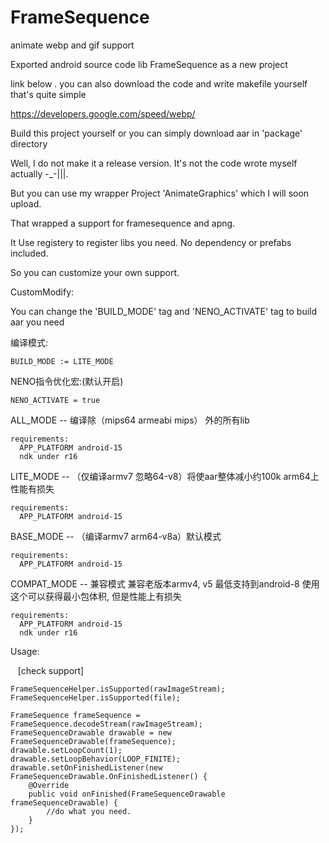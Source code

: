 # FrameSequence
animate webp and gif support 

Exported android source code lib FrameSequence as a new project

link below . you can also download the code and write makefile yourself that's quite simple

https://developers.google.com/speed/webp/

Build this project yourself or you can simply download aar in 'package' directory

Well, I do not make it a release version. It's not the code wrote myself actually -_-|||.

But you can use my wrapper Project 'AnimateGraphics' which I will soon upload.

That wrapped a support for framesequence and apng. 

It Use registery to register libs you need. No dependency or prefabs included.

So you can customize your own support.

CustomModify:

You can change the 'BUILD_MODE' tag and 'NENO_ACTIVATE' tag to build aar you need


编译模式:

    BUILD_MODE := LITE_MODE

NENO指令优化宏:(默认开启)

    NENO_ACTIVATE = true

ALL_MODE     -- 编译除（mips64 armeabi mips） 外的所有lib

    requirements:
      APP_PLATFORM android-15
      ndk under r16

LITE_MODE    -- （仅编译armv7 忽略64-v8）将使aar整体减小约100k arm64上性能有损失

    requirements:
      APP_PLATFORM android-15

BASE_MODE    -- （编译armv7 arm64-v8a）默认模式

    requirements:
      APP_PLATFORM android-15

COMPAT_MODE  -- 兼容模式 兼容老版本armv4, v5 最低支持到android-8 使用这个可以获得最小包体积, 但是性能上有损失

    requirements:
      APP_PLATFORM android-15
      ndk under r16

Usage:

    [check support]
    
    FrameSequenceHelper.isSupported(rawImageStream);
    FrameSequenceHelper.isSupported(file);
      
    FrameSequence frameSequence = FrameSequence.decodeStream(rawImageStream);
    FrameSequenceDrawable drawable = new FrameSequenceDrawable(frameSequence);
    drawable.setLoopCount(1);
    drawable.setLoopBehavior(LOOP_FINITE);
    drawable.setOnFinishedListener(new FrameSequenceDrawable.OnFinishedListener() {
        @Override
        public void onFinished(FrameSequenceDrawable frameSequenceDrawable) {
            //do what you need.
        }
    });








